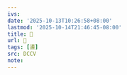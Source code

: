 ```yaml
---
ivs:
date: '2025-10-13T10:26:58+08:00'
lastmod: '2025-10-14T21:46:45-08:00'
title: 􀷰
url: 􀷰
tags: [盪]
src: DCCV
note:
---
```

